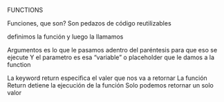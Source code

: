 FUNCTIONS 

Funciones, que son? 
Son pedazos de código reutilizables 

definimos la función y luego la llamamos 

Argumentos es lo que le pasamos adentro del paréntesis para que eso se ejecute
Y el parametro es esa “variable” o placeholder que le damos a la function

La keyword return especifica el valer que nos va a retornar
La función 
Return detiene la ejecución de la función 
Solo podemos retornar un solo valor